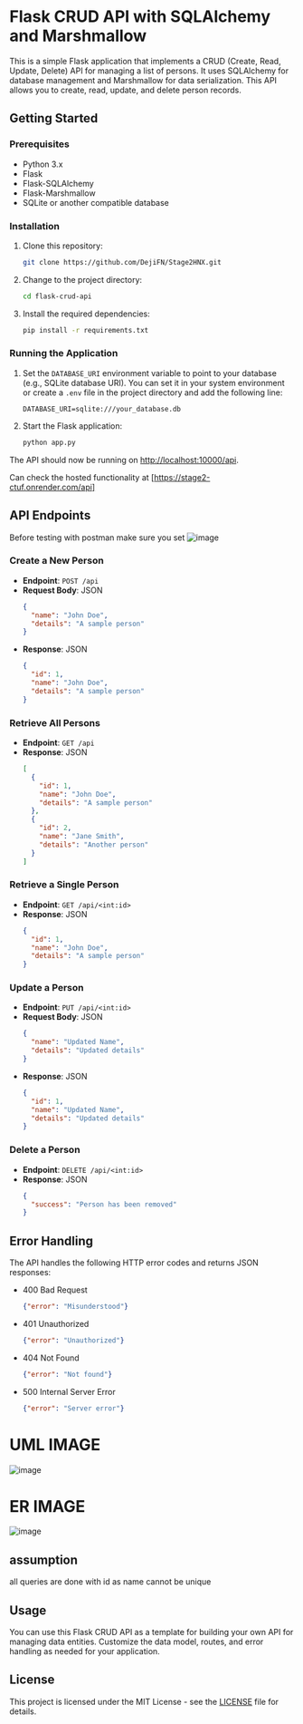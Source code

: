 # Flask CRUD API with SQLAlchemy and Marshmallow

This is a simple Flask application that implements a CRUD (Create, Read, Update, Delete) API for managing a list of persons. It uses SQLAlchemy for database management and Marshmallow for data serialization. This API allows you to create, read, update, and delete person records.

## Getting Started

### Prerequisites
- Python 3.x
- Flask
- Flask-SQLAlchemy
- Flask-Marshmallow
- SQLite or another compatible database

### Installation

1. Clone this repository:

   ```bash
   git clone https://github.com/DejiFN/Stage2HNX.git
   ```

2. Change to the project directory:

   ```bash
   cd flask-crud-api
   ```

3. Install the required dependencies:

   ```bash
   pip install -r requirements.txt
   ```

### Running the Application

1. Set the `DATABASE_URI` environment variable to point to your database (e.g., SQLite database URI). You can set it in your system environment or create a `.env` file in the project directory and add the following line:

   ```
   DATABASE_URI=sqlite:///your_database.db
   ```

2. Start the Flask application:

   ```bash
   python app.py
   ```

The API should now be running on [http://localhost:10000/api](http://localhost:10000/api).

Can check the hosted functionality at [https://stage2-ctuf.onrender.com/api]

## API Endpoints
Before testing with postman make sure you set
![image](https://github.com/DejiFN/Stage2HNX/assets/82783426/7582c268-4293-4086-858f-eb2b83f671d4)

### Create a New Person

- **Endpoint**: `POST /api`
- **Request Body**: JSON
  ```json
  {
    "name": "John Doe",
    "details": "A sample person"
  }
  ```
- **Response**: JSON
  ```json
  {
    "id": 1,
    "name": "John Doe",
    "details": "A sample person"
  }
  ```

### Retrieve All Persons

- **Endpoint**: `GET /api`
- **Response**: JSON
  ```json
  [
    {
      "id": 1,
      "name": "John Doe",
      "details": "A sample person"
    },
    {
      "id": 2,
      "name": "Jane Smith",
      "details": "Another person"
    }
  ]
  ```

### Retrieve a Single Person

- **Endpoint**: `GET /api/<int:id>`
- **Response**: JSON
  ```json
  {
    "id": 1,
    "name": "John Doe",
    "details": "A sample person"
  }
  ```

### Update a Person

- **Endpoint**: `PUT /api/<int:id>`
- **Request Body**: JSON
  ```json
  {
    "name": "Updated Name",
    "details": "Updated details"
  }
  ```
- **Response**: JSON
  ```json
  {
    "id": 1,
    "name": "Updated Name",
    "details": "Updated details"
  }
  ```

### Delete a Person

- **Endpoint**: `DELETE /api/<int:id>`
- **Response**: JSON
  ```json
  {
    "success": "Person has been removed"
  }
  ```

## Error Handling

The API handles the following HTTP error codes and returns JSON responses:

- 400 Bad Request
  ```json
  {"error": "Misunderstood"}
  ```

- 401 Unauthorized
  ```json
  {"error": "Unauthorized"}
  ```

- 404 Not Found
  ```json
  {"error": "Not found"}
  ```

- 500 Internal Server Error
  ```json
  {"error": "Server error"}
  ```


# UML IMAGE
![image](https://github.com/DejiFN/Stage2HNX/assets/82783426/46ca309e-a5a8-4767-a55a-1757fbb876b2)


# ER IMAGE
![image](https://github.com/DejiFN/Stage2HNX/assets/82783426/6b6ab8db-5aba-4e0e-88c8-9fc329d9ba8d)


## assumption
all queries are done with id as name cannot be unique


## Usage

You can use this Flask CRUD API as a template for building your own API for managing data entities. Customize the data model, routes, and error handling as needed for your application.

## License

This project is licensed under the MIT License - see the [LICENSE](LICENSE) file for details.
